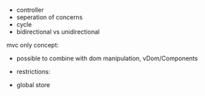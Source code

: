 


- controller
- seperation of concerns
- cycle
- bidirectional vs unidirectional

mvc only concept: 
- possible to combine with dom manipulation, vDom/Components

- restrictions:
- global store